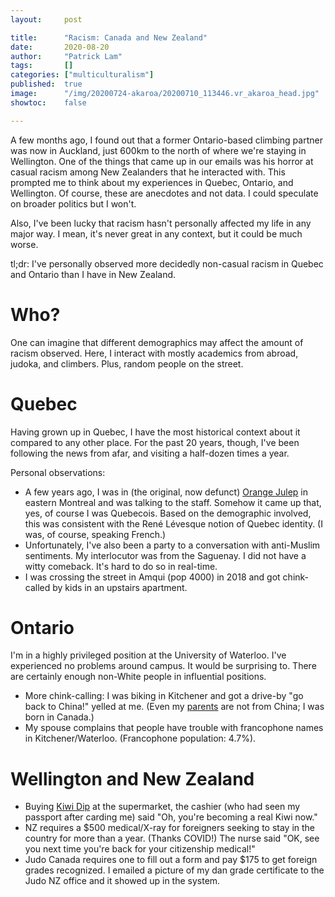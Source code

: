 ```yaml
---
layout:     post

title:      "Racism: Canada and New Zealand"
date:       2020-08-20
author:     "Patrick Lam"
tags:       []
categories: ["multiculturalism"]
published:  true
image:      "/img/20200724-akaroa/20200710_113446.vr_akaroa_head.jpg"
showtoc:    false

---
```


A few months ago, I found out that a former Ontario-based climbing
partner was now in Auckland, just 600km to the north of where we're
staying in Wellington. One of the things that came up in our emails
was his horror at casual racism among New Zealanders that he
interacted with. This prompted me to think about my experiences in
Quebec, Ontario, and Wellington. Of course, these are anecdotes and
not data. I could speculate on broader politics but I won't.

Also, I've been lucky that racism hasn't personally affected my life
in any major way. I mean, it's never great in any context, but it
could be much worse.

tl;dr: I've personally observed more decidedly non-casual racism in
Quebec and Ontario than I have in New Zealand.

# Who?

One can imagine that different demographics may affect the amount of
racism observed. Here, I interact with mostly academics from abroad,
judoka, and climbers. Plus, random people on the street.

# Quebec

Having grown up in Quebec, I have the most historical context about it
compared to any other place. For the past 20 years, though, I've been
following the news from afar, and visiting a half-dozen times a year.

Personal observations:

* A few years ago, I was in (the original, now defunct) <a href="http://archives.lametropole.com/article/bouffe/restos/orange-julep-n-est-plus">Orange Julep</a> in eastern Montreal and
was talking to the staff. Somehow it came up that, yes, of course I was
Quebecois. Based on the demographic involved, this was consistent with the
René Lévesque notion of Quebec identity. (I was, of course, speaking
French.)
* Unfortunately, I've also been a party to a conversation with
anti-Muslim sentiments. My interlocutor was from the Saguenay. I did
not have a witty comeback. It's hard to do so in real-time.
* I was crossing the street in Amqui (pop 4000) in 2018 and got chink-called
by kids in an upstairs apartment.

# Ontario

I'm in a highly privileged position at the University of Waterloo. I've
experienced no problems around campus. It would be surprising to. There are
certainly enough non-White people in influential positions.

* More chink-calling: I was biking in Kitchener and got a drive-by "go back to China!"
yelled at me. (Even my <a href="/post/20160128-letter/">parents</a> are not from China;
I was born in Canada.)
* My spouse complains that people have trouble with francophone names in
Kitchener/Waterloo. (Francophone population: 4.7%).

# Wellington and New Zealand

* Buying <a href="https://www.maggi.co.nz/recipes/vegetarian-recipes/traditional-kiwi-onion-dip">Kiwi Dip</a>
at the supermarket, the cashier (who had seen my passport after carding me) said "Oh, you're becoming a real Kiwi now."
* NZ requires a $500 medical/X-ray for foreigners seeking to stay in the country for more than a year.
(Thanks COVID!) The nurse said "OK, see you next time you're back for your citizenship medical!"
* Judo Canada requires one to fill out a form and pay $175 to get foreign grades recognized. I emailed a picture of my
dan grade certificate to the Judo NZ office and it showed up in the system.

